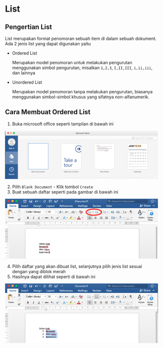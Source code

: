 # List
## Pengertian List
List merupakan format penomoran sebuah item di dalam sebuah dokument.
Ada 2 jenis list yang dapat digunakan yaitu
* Ordered List

    Merupakan model penomoran untuk melakukan pengurutan menggunakan
    simbol pengurutan, misalkan `1,2,3`, `I,II,III`, `i,ii,iii`, dan
    lainnya
* Unordered List

    Merupakan model penomoran tanpa melakukan pengurutan, biasanya
    menggunakan simbol-simbol khusus yang sifatnya non-alfanumerik.

## Cara Membuat Ordered List
1. Buka microsoft office seperti tampilan di bawah ini

<p align="center"><img src="images/chapter02-01.png" alt="New Document"/></p>

2. Pilih `Blank Document` - Klik tombol `Create`
3. Buat sebuah daftar seperti pada gambar di bawah ini

<p align="center"><img src="images/chapter02-02.png" alt="Daftar Document"/></p>

4. Pilih daftar yang akan dibuat list, selanjutnya pilih jenis list
   sesuai dengan yang diblok merah
5. Hasilnya dapat dilihat seperti di bawah ini
<p align="center"><img src="images/chapter02-03.png" alt="Daftar Document"/></p>